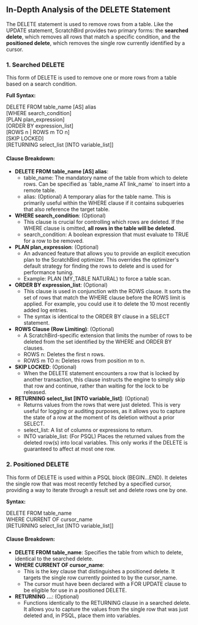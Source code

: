## **In-Depth Analysis of the DELETE Statement**

The DELETE statement is used to remove rows from a table. Like the UPDATE statement, ScratchBird provides two primary forms: the **searched delete**, which removes all rows that match a specific condition, and the **positioned delete**, which removes the single row currently identified by a cursor.

### **1\. Searched DELETE**

This form of DELETE is used to remove one or more rows from a table based on a search condition.

**Full Syntax:**

DELETE FROM table\_name \[AS\] alias  
\[WHERE search\_condition\]  
\[PLAN plan\_expression\]  
\[ORDER BY expression\_list\]  
\[ROWS n | ROWS m TO n\]  
\[SKIP LOCKED\]  
\[RETURNING select\_list \[INTO variable\_list\]\]

#### **Clause Breakdown:**

* **DELETE FROM table\_name \[AS\] alias**:  
  * table\_name: The mandatory name of the table from which to delete rows. Can be specified as \`table\_name AT link\_name\` to insert into a remote table.   
  * alias: (Optional) A temporary alias for the table name. This is primarily useful within the WHERE clause if it contains subqueries that also reference the target table.  
* **WHERE search\_condition**: (Optional)  
  * This clause is crucial for controlling which rows are deleted. If the WHERE clause is omitted, **all rows in the table will be deleted**.  
  * search\_condition: A boolean expression that must evaluate to TRUE for a row to be removed.  
* **PLAN plan\_expression**: (Optional)  
  * An advanced feature that allows you to provide an explicit execution plan to the ScratchBird optimizer. This overrides the optimizer's default strategy for finding the rows to delete and is used for performance tuning.  
  * Example: PLAN (MY\_TABLE NATURAL) to force a table scan.  
* **ORDER BY expression\_list**: (Optional)  
  * This clause is used in conjunction with the ROWS clause. It sorts the set of rows that match the WHERE clause before the ROWS limit is applied. For example, you could use it to delete the 10 most recently added log entries.  
  * The syntax is identical to the ORDER BY clause in a SELECT statement.  
* **ROWS Clause (Row Limiting)**: (Optional)  
  * A ScratchBird-specific extension that limits the number of rows to be deleted from the set identified by the WHERE and ORDER BY clauses.  
  * ROWS n: Deletes the first n rows.  
  * ROWS m TO n: Deletes rows from position m to n.  
* **SKIP LOCKED**: (Optional)  
  * When the DELETE statement encounters a row that is locked by another transaction, this clause instructs the engine to simply skip that row and continue, rather than waiting for the lock to be released.  
* **RETURNING select\_list \[INTO variable\_list\]**: (Optional)  
  * Returns values from the rows that were just deleted. This is very useful for logging or auditing purposes, as it allows you to capture the state of a row at the moment of its deletion without a prior SELECT.  
  * select\_list: A list of columns or expressions to return.  
  * INTO variable\_list: (For PSQL) Places the returned values from the deleted row(s) into local variables. This only works if the DELETE is guaranteed to affect at most one row.

### **2\. Positioned DELETE**

This form of DELETE is used within a PSQL block (BEGIN...END). It deletes the single row that was most recently fetched by a specified cursor, providing a way to iterate through a result set and delete rows one by one.

**Syntax:**

DELETE FROM table\_name  
WHERE CURRENT OF cursor\_name  
\[RETURNING select\_list \[INTO variable\_list\]\]

#### **Clause Breakdown:**

* **DELETE FROM table\_name**: Specifies the table from which to delete, identical to the searched delete.  
* **WHERE CURRENT OF cursor\_name**:  
  * This is the key clause that distinguishes a positioned delete. It targets the single row currently pointed to by the cursor\_name.  
  * The cursor must have been declared with a FOR UPDATE clause to be eligible for use in a positioned DELETE.  
* **RETURNING ...**: (Optional)  
  * Functions identically to the RETURNING clause in a searched delete. It allows you to capture the values from the single row that was just deleted and, in PSQL, place them into variables.
